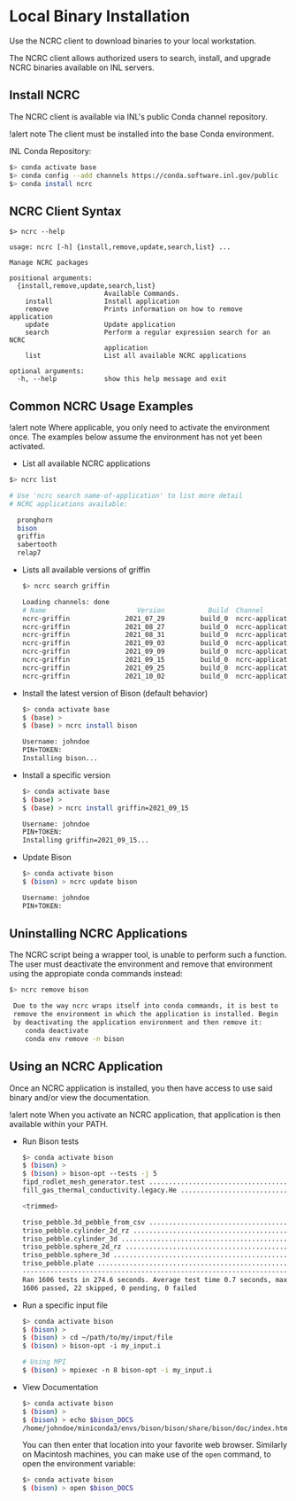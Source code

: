 # Local Binary Installation

Use the NCRC client to download binaries to your local workstation.

The NCRC client allows authorized users to search, install, and upgrade NCRC binaries available on INL servers.

## Install NCRC

The NCRC client is available via INL's public Conda channel repository.

!alert note
The client must be installed into the base Conda environment.

INL Conda Repository:

```bash
$> conda activate base
$> conda config --add channels https://conda.software.inl.gov/public
$> conda install ncrc
```

## NCRC Client Syntax

```pre
$> ncrc --help

usage: ncrc [-h] {install,remove,update,search,list} ...

Manage NCRC packages

positional arguments:
  {install,remove,update,search,list}
                        Available Commands.
    install             Install application
    remove              Prints information on how to remove application
    update              Update application
    search              Perform a regular expression search for an NCRC
                        application
    list                List all available NCRC applications

optional arguments:
  -h, --help            show this help message and exit
```

## Common NCRC Usage Examples

!alert note
Where applicable, you only need to activate the environment once. The examples below assume the environment has not yet been activated.

-  List all available NCRC applications

  ```bash
  $> ncrc list

  # Use 'ncrc search name-of-application' to list more detail
  # NCRC applications available:

	pronghorn
	bison
	griffin
	sabertooth
	relap7
  ```

- Lists all available versions of griffin

  ```bash
  $> ncrc search griffin

  Loading channels: done
  # Name                       Version           Build  Channel
  ncrc-griffin              2021_07_29         build_0  ncrc-applications
  ncrc-griffin              2021_08_27         build_0  ncrc-applications
  ncrc-griffin              2021_08_31         build_0  ncrc-applications
  ncrc-griffin              2021_09_03         build_0  ncrc-applications
  ncrc-griffin              2021_09_09         build_0  ncrc-applications
  ncrc-griffin              2021_09_15         build_0  ncrc-applications
  ncrc-griffin              2021_09_25         build_0  ncrc-applications
  ncrc-griffin              2021_10_02         build_0  ncrc-applications
  ```

- Install the latest version of Bison (default behavior)

  ```bash
  $> conda activate base
  $ (base) >
  $ (base) > ncrc install bison

  Username: johndoe
  PIN+TOKEN:
  Installing bison...
  ```

- Install a specific version

  ```bash
  $> conda activate base
  $ (base) >
  $ (base) > ncrc install griffin=2021_09_15

  Username: johndoe
  PIN+TOKEN:
  Installing griffin=2021_09_15...
  ```

- Update Bison

  ```bash
  $> conda activate bison
  $ (bison) > ncrc update bison

  Username: johndoe
  PIN+TOKEN:
  ```

## Uninstalling NCRC Applications

The NCRC script being a wrapper tool, is unable to perform such a function. The user must deactivate the environment and remove that environment using the appropiate conda commands instead:

```bash
$> ncrc remove bison

 Due to the way ncrc wraps itself into conda commands, it is best to
 remove the environment in which the application is installed. Begin
 by deactivating the application environment and then remove it:
	conda deactivate
	conda env remove -n bison
```

## Using an NCRC Application

Once an NCRC application is installed, you then have access to use said binary and/or view the documentation.

!alert note
When you activate an NCRC application, that application is then available within your PATH.

- Run Bison tests

  ```bash
  $> conda activate bison
  $ (bison) >
  $ (bison) > bison-opt --tests -j 5
  fipd_rodlet_mesh_generator.test ........................................................................... OK
  fill_gas_thermal_conductivity.legacy.He ................................................................... OK

  <trimmed>

  triso_pebble.3d_pebble_from_csv .............................................................. [min_cpus=5] OK
  triso_pebble.cylinder_2d_rz ............................................................................... OK
  triso_pebble.cylinder_3d .................................................................................. OK
  triso_pebble.sphere_2d_rz ................................................................................. OK
  triso_pebble.sphere_3d .................................................................................... OK
  triso_pebble.plate ........................................................................................ OK
  --------------------------------------------------------------------------------------------------------------
  Ran 1606 tests in 274.6 seconds. Average test time 0.7 seconds, maximum test time 20.7 seconds.
  1606 passed, 22 skipped, 0 pending, 0 failed
  ```

- Run a specific input file

  ```bash
  $> conda activate bison
  $ (bison) >
  $ (bison) > cd ~/path/to/my/input/file
  $ (bison) > bison-opt -i my_input.i

  # Using MPI
  $ (bison) > mpiexec -n 8 bison-opt -i my_input.i
  ```

- View Documentation

  ```bash
  $> conda activate bison
  $ (bison) >
  $ (bison) > echo $bison_DOCS
  /home/johndoe/miniconda3/envs/bison/bison/share/bison/doc/index.html
  ```

  You can then enter that location into your favorite web browser. Similarly on Macintosh machines, you can make use of the `open` command, to open the environment variable:

  ```bash
  $> conda activate bison
  $ (bison) > open $bison_DOCS
  ```
